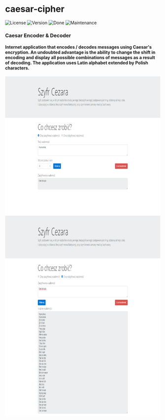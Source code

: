 # caesar-cipher

![License][license-url] ![Version][version-url] ![Done][done-url] ![Maintenance][maintenance-url]

### Caesar Encoder & Decoder

#### Internet application that encodes / decodes messages using Caesar's encryption. An undoubted advantage is the ability to change the shift in encoding and display all possible combinations of messages as a result of decoding. The application uses Latin alphabet extended by Polish characters.

<img src="assets/images/screenshot.png" alt="Screenshot" width="900" height="450" />
<img src="assets/images/screenshot2.png" alt="Screenshot2" width="900" height="650" />

[license-url]: https://img.shields.io/badge/license-Apache%202-blue.svg?style=flat "License"
[version-url]: https://img.shields.io/badge/version-1.0.0-brightgreen.svg?style=flat "Version"
[done-url]: https://img.shields.io/badge/done-11.2017-yellow.svg?style=flat "Done"
[maintenance-url]: https://img.shields.io/maintenance/no/2017.svg?style=flat "Maintenance"
